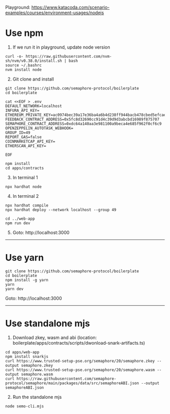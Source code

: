 
Playground: https://www.katacoda.com/scenario-examples/courses/environment-usages/nodejs

# Use npm
1. If we run it in playground, update node version
```
curl -o- https://raw.githubusercontent.com/nvm-sh/nvm/v0.38.0/install.sh | bash
source ~/.bashrc
nvm install node

```

2. Git clone and install
```
git clone https://github.com/semaphore-protocol/boilerplate
cd boilerplate

cat <<EOF > .env
DEFAULT_NETWORK=localhost
INFURA_API_KEY=
ETHEREUM_PRIVATE_KEY=ac0974bec39a17e36ba4a6b4d238ff944bacb478cbed5efcae784d7bf4f2ff80
FEEDBACK_CONTRACT_ADDRESS=0x5fc8d32690cc91d4c39d9d3abcbd16989f875707
SEMAPHORE_CONTRACT_ADDRESS=0xdc64a140aa3e981100a9beca4e685f962f0cf6c9
OPENZEPPELIN_AUTOTASK_WEBHOOK=
GROUP_ID=49
REPORT_GAS=false
COINMARKETCAP_API_KEY=
ETHERSCAN_API_KEY=

EOF

npm install
cd apps/contracts

```

3. In terminal 1
```
npx hardhat node

```

4. In terminal 2
```
npx hardhat compile
npx hardhat deploy --network localhost --group 49

cd ../web-app
npm run dev

```

5. Goto: http://localhost:3000

---
# Use yarn
```
git clone https://github.com/semaphore-protocol/boilerplate
cd boilerplate
npm install -g yarn
yarn
yarn dev

```
Goto: http://localhost:3000

---
# Use standalone mjs

1. Download zkey, wasm and abi (location: boilerplate/apps/contracts/scripts/dwonload-snark-artifacts.ts)
```
cd apps/web-app
npm install snarkjs
curl https://www.trusted-setup-pse.org/semaphore/20/semaphore.zkey --output semaphore.zkey
curl https://www.trusted-setup-pse.org/semaphore/20/semaphore.wasm --output semaphore.wasm
curl https://raw.githubusercontent.com/semaphore-protocol/semaphore/main/packages/data/src/semaphoreABI.json --output semaphoreABI.json

```
2. Run the standalone mjs
```
node semo-cli.mjs

```

